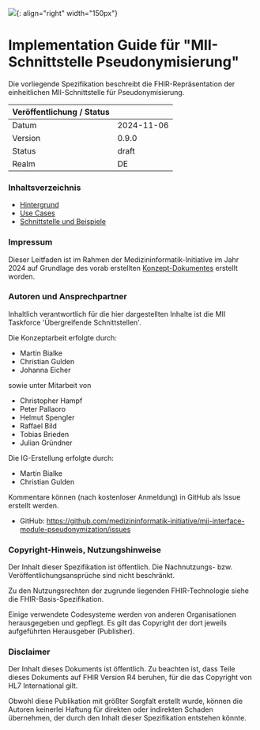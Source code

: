 ![](https://www.medizininformatik-initiative.de/themes/custom/mii/assets/img/Logo_MII_270px_Hoehe_de.png){: align="right" width="150px"}
# Implementation Guide für "MII-Schnittstelle Pseudonymisierung"

Die vorliegende Spezifikation beschreibt die FHIR-Repräsentation der einheitlichen MII-Schnittstelle für Pseudonymisierung.

|Veröffentlichung / Status||
--|--
Datum|2024-11-06
Version|0.9.0
Status|draft
Realm|DE

### Inhaltsverzeichnis
- [Hintergrund](Hintergrund.html)
- [Use Cases](UseCases.html)
- [Schnittstelle und Beispiele](Funktionen.html)

### Impressum

Dieser Leitfaden ist im Rahmen der Medizininformatik-Initiative im Jahr 2024 auf Grundlage des vorab erstellten [Konzept-Dokumentes](Link) erstellt worden.

### Autoren und Ansprechpartner

Inhaltlich verantwortlich für die hier dargestellten Inhalte ist die MII Taskforce 'Übergreifende Schnittstellen'.

Die Konzeptarbeit erfolgte durch:
- Martin Bialke
- Christian Gulden
- Johanna Eicher

sowie unter Mitarbeit von
- Christopher Hampf
- Peter Pallaoro
- Helmut Spengler
- Raffael Bild
- Tobias Brieden
- Julian Gründner

Die IG-Erstellung erfolgte durch:
- Martin Bialke
- Christian Gulden

Kommentare können (nach kostenloser Anmeldung) in GitHub als Issue erstellt werden.

- GitHub: https://github.com/medizininformatik-initiative/mii-interface-module-pseudonymization/issues

### Copyright-Hinweis, Nutzungshinweise

Der Inhalt dieser Spezifikation ist öffentlich. Die Nachnutzungs- bzw. Veröffentlichungsansprüche sind nicht beschränkt.

Zu den Nutzungsrechten der zugrunde liegenden FHIR-Technologie siehe die FHIR-Basis-Spezifikation.

Einige verwendete Codesysteme werden von anderen Organisationen herausgegeben und gepflegt. Es gilt das Copyright der dort jeweils aufgeführten Herausgeber (Publisher).

### Disclaimer

Der Inhalt dieses Dokuments ist öffentlich. Zu beachten ist, dass Teile dieses Dokuments auf FHIR Version R4 beruhen, für die das Copyright von HL7 International gilt.

Obwohl diese Publikation mit größter Sorgfalt erstellt wurde, können die Autoren keinerlei Haftung für direkten oder indirekten Schaden übernehmen, der durch den Inhalt dieser Spezifikation entstehen könnte.
